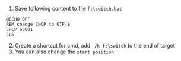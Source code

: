 1. Save following content to file `f:\switch.bat`
```
@ECHO OFF
REM change CHCP to UTF-8
CHCP 65001
CLS
```
2. Create a shortcut for cmd, add ` /k f:\switch` to the end of target
3. You can also change the `start position`